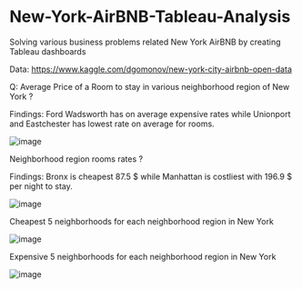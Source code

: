 # New-York-AirBNB-Tableau-Analysis
Solving various business problems related New York AirBNB by creating Tableau dashboards

Data: https://www.kaggle.com/dgomonov/new-york-city-airbnb-open-data


Q: Average Price of a Room to stay in various neighborhood region of New York ?

Findings: Ford Wadsworth has on average expensive rates while Unionport and Eastchester has lowest rate on average for rooms.


![image](https://user-images.githubusercontent.com/61126881/120142506-05bcf900-c1a4-11eb-8bdf-3b7bfe0650fd.png)


Neighborhood region rooms rates ?

Findings: Bronx is cheapest 87.5 $ while Manhattan is costliest with 196.9 $ per night to stay.

![image](https://user-images.githubusercontent.com/61126881/120142542-153c4200-c1a4-11eb-8adb-86078c2079e5.png)


Cheapest 5 neighborhoods for each neighborhood region in New York

![image](https://user-images.githubusercontent.com/61126881/120142615-284f1200-c1a4-11eb-95c6-0914402d6c88.png)


Expensive 5 neighborhoods for each neighborhood region in New York

![image](https://user-images.githubusercontent.com/61126881/120142900-c2af5580-c1a4-11eb-888f-a41406e61fef.png)


